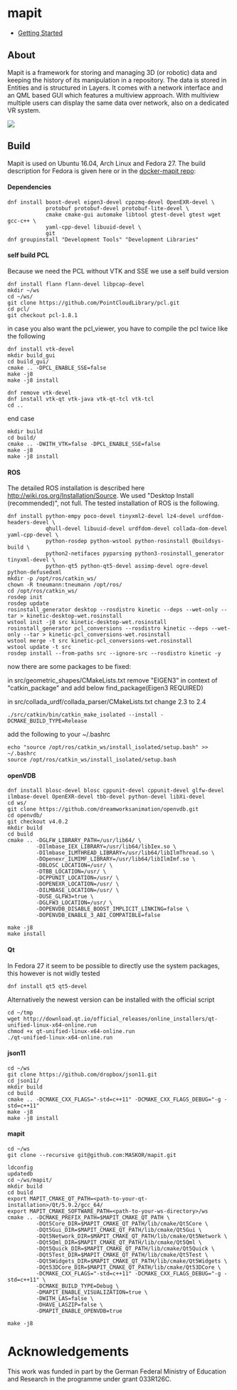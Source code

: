 # mapit

* [Getting Started](https://maskor.github.io/mapit/)


## About

Mapit is a framework for storing and managing 3D (or robotic) data and keeping the history of its manipulation in a repository.
The data is stored in Entities and is structured in Layers.
It comes with a network interface and an QML based GUI which features a multiview approach.
With multiview multiple users can display the same data over network, also on a dedicated VR system. 

<a href="https://maskor.github.io/mapit/" target="_blank"> ![](./docs/images/mapit_with_nodegraph.jpg) </a>


## Build

Mapit is used on Ubuntu 16.04, Arch Linux and Fedora 27.
The build description for Fedora is given here or in the [docker-mapit repo](https://github.com/MASKOR/docker-mapit):

#### Dependencies

    dnf install boost-devel eigen3-devel cppzmq-devel OpenEXR-devel \
                protobuf protobuf-devel protobuf-lite-devel \
                cmake cmake-gui automake libtool gtest-devel gtest wget gcc-c++ \
                yaml-cpp-devel libuuid-devel \
                git
    dnf groupinstall "Development Tools" "Development Libraries"

#### self build PCL

Because we need the PCL without VTK and SSE we use a self build version

    dnf install flann flann-devel libpcap-devel
    mkdir ~/ws
    cd ~/ws/
    git clone https://github.com/PointCloudLibrary/pcl.git
    cd pcl/
    git checkout pcl-1.8.1

in case you also want the pcl_viewer, you have to compile the pcl twice like the following

    dnf install vtk-devel
    mkdir build_gui
    cd build_gui/
    cmake .. -DPCL_ENABLE_SSE=false
    make -j8
    make -j8 install

    dnf remove vtk-devel
    dnf install vtk-qt vtk-java vtk-qt-tcl vtk-tcl
    cd ..

end case

    mkdir build
    cd build/
    cmake .. -DWITH_VTK=false -DPCL_ENABLE_SSE=false
    make -j8
    make -j8 install

#### ROS

The detailed ROS installation is described here http://wiki.ros.org/Installation/Source.
We used "Desktop Install (recommended)", not full.
The tested installation of ROS is the following.

    dnf install python-empy poco-devel tinyxml2-devel lz4-devel urdfdom-headers-devel \
                qhull-devel libuuid-devel urdfdom-devel collada-dom-devel yaml-cpp-devel \
                python-rosdep python-wstool python-rosinstall @buildsys-build \
                python2-netifaces pyparsing python3-rosinstall_generator tinyxml-devel \
                python-qt5 python-qt5-devel assimp-devel ogre-devel python-defusedxml
    mkdir -p /opt/ros/catkin_ws/
    chown -R tneumann:tneumann /opt/ros/
    cd /opt/ros/catkin_ws/
    rosdep init
    rosdep update
    rosinstall_generator desktop --rosdistro kinetic --deps --wet-only --tar > kinetic-desktop-wet.rosinstall
    wstool init -j8 src kinetic-desktop-wet.rosinstall
    rosinstall_generator pcl_conversions --rosdistro kinetic --deps --wet-only --tar > kinetic-pcl_conversions-wet.rosinstall
    wstool merge -t src kinetic-pcl_conversions-wet.rosinstall
    wstool update -t src
    rosdep install --from-paths src --ignore-src --rosdistro kinetic -y

now there are some packages to be fixed:

in src/geometric_shapes/CMakeLists.txt remove "EIGEN3" in context of "catkin_package" and add below
find_package(Eigen3 REQUIRED)

in src/collada_urdf/collada_parser/CMakeLists.txt change 2.3 to 2.4

    ./src/catkin/bin/catkin_make_isolated --install -DCMAKE_BUILD_TYPE=Release

add the following to your ~/.bashrc

    echo "source /opt/ros/catkin_ws/install_isolated/setup.bash" >> ~/.bashrc
    source /opt/ros/catkin_ws/install_isolated/setup.bash


#### openVDB

    dnf install blosc-devel blosc cppunit-devel cppunit-devel glfw-devel ilmbase-devel OpenEXR-devel tbb-devel python-devel libXi-devel
    cd ws/
    git clone https://github.com/dreamworksanimation/openvdb.git
    cd openvdb/
    git checkout v4.0.2
    mkdir build
    cd build
    cmake .. -DGLFW_LIBRARY_PATH=/usr/lib64/ \
             -DIlmbase_IEX_LIBRARY=/usr/lib64/libIex.so \
             -DIlmbase_ILMTHREAD_LIBRARY=/usr/lib64/libIlmThread.so \
             -DOpenexr_ILMIMF_LIBRARY=/usr/lib64/libIlmImf.so \
             -DBLOSC_LOCATION=/usr/ \
             -DTBB_LOCATION=/usr/ \
             -DCPPUNIT_LOCATION=/usr/ \
             -DOPENEXR_LOCATION=/usr/ \
             -DILMBASE_LOCATION=/usr/ \
             -DUSE_GLFW3=true \
             -DGLFW3_LOCATION=/usr/ \
             -DOPENVDB_DISABLE_BOOST_IMPLICIT_LINKING=false \
             -DOPENVDB_ENABLE_3_ABI_COMPATIBLE=false
    
    make -j8
    make install

#### Qt

In Fedora 27 it seem to be possible to directly use the system packages, this however is not widly tested

    dnf install qt5 qt5-devel

Alternatively the newest version can be installed with the official script

    cd ~/tmp
    wget http://download.qt.io/official_releases/online_installers/qt-unified-linux-x64-online.run
    chmod +x qt-unified-linux-x64-online.run
    ./qt-unified-linux-x64-online.run

#### json11

    cd ~/ws
    git clone https://github.com/dropbox/json11.git
    cd json11/
    mkdir build
    cd build
    cmake .. -DCMAKE_CXX_FLAGS="-std=c++11" -DCMAKE_CXX_FLAGS_DEBUG="-g -std=c++11" 
    make -j8
    make -j8 install

#### mapit

    cd ~/ws
    git clone --recursive git@github.com:MASKOR/mapit.git
    
    ldconfig
    updatedb
    cd ~/ws/mapit/
    mkdir build
    cd build
    export MAPIT_CMAKE_QT_PATH=<path-to-your-qt-installation>/Qt/5.9.2/gcc_64/
    export MAPIT_CMAKE_SOFTWARE_PATH=<path-to-your-ws-directory>/ws
    cmake .. -DCMAKE_PREFIX_PATH=$MAPIT_CMAKE_QT_PATH \
             -DQt5Core_DIR=$MAPIT_CMAKE_QT_PATH/lib/cmake/Qt5Core \
             -DQt5Gui_DIR=$MAPIT_CMAKE_QT_PATH/lib/cmake/Qt5Gui \
             -DQt5Network_DIR=$MAPIT_CMAKE_QT_PATH/lib/cmake/Qt5Network \
             -DQt5Qml_DIR=$MAPIT_CMAKE_QT_PATH/lib/cmake/Qt5Qml \
             -DQt5Quick_DIR=$MAPIT_CMAKE_QT_PATH/lib/cmake/Qt5Quick \
             -DQt5Test_DIR=$MAPIT_CMAKE_QT_PATH/lib/cmake/Qt5Test \
             -DQt5Widgets_DIR=$MAPIT_CMAKE_QT_PATH/lib/cmake/Qt5Widgets \
             -DQt53DCore_DIR=$MAPIT_CMAKE_QT_PATH/lib/cmake/Qt53DCore \
             -DCMAKE_CXX_FLAGS="-std=c++11" -DCMAKE_CXX_FLAGS_DEBUG="-g -std=c++11" \
             -DCMAKE_BUILD_TYPE=Debug \
             -DMAPIT_ENABLE_VISUALIZATION=true \
             -DWITH_LAS=false \
             -DHAVE_LASZIP=false \
             -DMAPIT_ENABLE_OPENVDB=true
    
    make -j8


Acknowledgements
================

This work was funded in part by the German Federal Ministry of Education and
Research in the programme under grant 033R126C.
